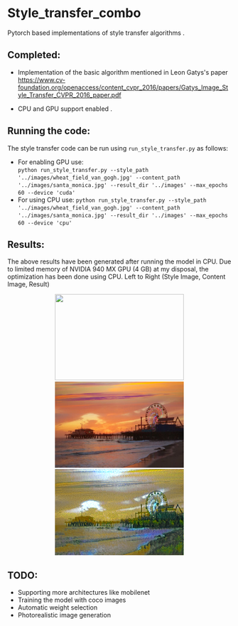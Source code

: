 # Style_transfer_combo

Pytorch based implementations of style transfer algorithms . 

## Completed:
- Implementation of the basic algorithm mentioned in Leon Gatys's paper https://www.cv-foundation.org/openaccess/content_cvpr_2016/papers/Gatys_Image_Style_Transfer_CVPR_2016_paper.pdf

- CPU and GPU support enabled .

## Running the code:
The style transfer code can be run using `run_style_transfer.py` as follows:
- For enabling GPU use:  
`python run_style_transfer.py --style_path '../images/wheat_field_van_gogh.jpg' --content_path '../images/santa_monica.jpg' --result_dir '../images' --max_epochs 60 --device 'cuda'`
- For using CPU use:
`python run_style_transfer.py --style_path '../images/wheat_field_van_gogh.jpg' --content_path '../images/santa_monica.jpg' --result_dir '../images' --max_epochs 60 --device 'cpu'`
 

## Results:
The above results have been generated after running the model in CPU. Due to limited memory of NVIDIA 940 MX GPU (4 GB) at my disposal, the optimization has been done using CPU.
Left to Right (Style Image, Content Image, Result)
<p align='center'>
  <img src='images/wheat_field_van_gogh.jpg' height='194' width='290'/>
  <img src='images/santa_monica.jpg' height='194' width='290'/>
  <img src='images/wheat_field_santa_monica_results.png' height='194' width='290'/>
</p>


## TODO:
- Supporting more architectures like mobilenet
- Training the model with coco images
- Automatic weight selection
- Photorealistic image generation 
